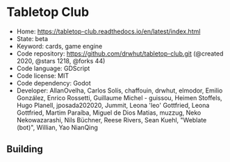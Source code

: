 # Tabletop Club

- Home: https://tabletop-club.readthedocs.io/en/latest/index.html
- State: beta
- Keyword: cards, game engine
- Code repository: https://github.com/drwhut/tabletop-club.git (@created 2020, @stars 1218, @forks 44)
- Code language: GDScript
- Code license: MIT
- Code dependency: Godot
- Developer: AllanOvelha, Carlos Solís, chaffouin, drwhut, elmodor, Emilio González, Enrico Rossetti, Guillaume Michel - guissou, Heimen Stoffels, Hugo Planell, jposada202020, Jummit, Leona 'leo' Gottfried, Leona Gottfried, Martim Paraíba, Miguel de Dios Matias, muzzug, Neko Nekowazarashi, Nils Büchner, Reese Rivers, Sean Kuehl, "Weblate (bot)", Willian, Yao NianQing

## Building
